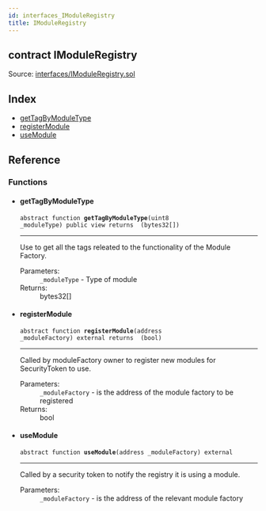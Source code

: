 ```yaml
---
id: interfaces_IModuleRegistry
title: IModuleRegistry
---
```


<div class="contract-doc"><div class="contract"><h2 class="contract-header"><span class="contract-kind">contract</span> IModuleRegistry</h2><div class="source">Source: <a href="git+https://github.com/PolymathNetwork/polymath-core/blob/v1.3.3/contracts/interfaces/IModuleRegistry.sol" target="_blank">interfaces/IModuleRegistry.sol</a></div></div><div class="index"><h2>Index</h2><ul><li><a href="interfaces_IModuleRegistry.html#getTagByModuleType">getTagByModuleType</a></li><li><a href="interfaces_IModuleRegistry.html#registerModule">registerModule</a></li><li><a href="interfaces_IModuleRegistry.html#useModule">useModule</a></li></ul></div><div class="reference"><h2>Reference</h2><div class="functions"><h3>Functions</h3><ul><li><div class="item function"><span id="getTagByModuleType" class="anchor-marker"></span><h4 class="name">getTagByModuleType</h4><div class="body"><code class="signature"><span>abstract </span>function <strong>getTagByModuleType</strong><span>(uint8 _moduleType) </span><span>public </span><span>view </span><span>returns  (bytes32[]) </span></code><hr/><div class="description"><p>Use to get all the tags releated to the functionality of the Module Factory.</p></div><dl><dt><span class="label-parameters">Parameters:</span></dt><dd><div><code>_moduleType</code> - Type of module</div></dd><dt><span class="label-return">Returns:</span></dt><dd>bytes32[]</dd></dl></div></div></li><li><div class="item function"><span id="registerModule" class="anchor-marker"></span><h4 class="name">registerModule</h4><div class="body"><code class="signature"><span>abstract </span>function <strong>registerModule</strong><span>(address _moduleFactory) </span><span>external </span><span>returns  (bool) </span></code><hr/><div class="description"><p>Called by moduleFactory owner to register new modules for SecurityToken to use.</p></div><dl><dt><span class="label-parameters">Parameters:</span></dt><dd><div><code>_moduleFactory</code> - is the address of the module factory to be registered</div></dd><dt><span class="label-return">Returns:</span></dt><dd>bool</dd></dl></div></div></li><li><div class="item function"><span id="useModule" class="anchor-marker"></span><h4 class="name">useModule</h4><div class="body"><code class="signature"><span>abstract </span>function <strong>useModule</strong><span>(address _moduleFactory) </span><span>external </span></code><hr/><div class="description"><p>Called by a security token to notify the registry it is using a module.</p></div><dl><dt><span class="label-parameters">Parameters:</span></dt><dd><div><code>_moduleFactory</code> - is the address of the relevant module factory</div></dd></dl></div></div></li></ul></div></div></div>
